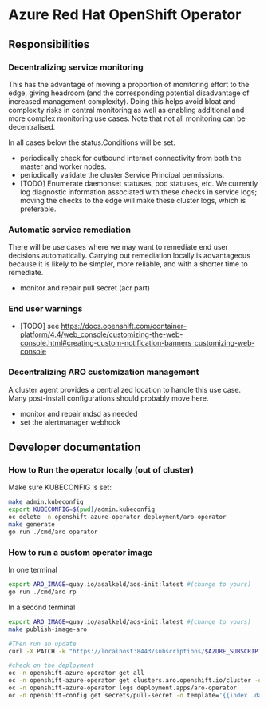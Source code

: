 # Azure Red Hat OpenShift Operator

## Responsibilities

### Decentralizing service monitoring

This has the advantage of moving a proportion of monitoring effort to the edge,
giving headroom (and the corresponding potential disadvantage of increased
management complexity).  Doing this helps avoid bloat and complexity risks in
central monitoring as well as enabling additional and more complex monitoring
use cases.  Note that not all monitoring can be decentralised.

In all cases below the status.Conditions will be set.

* periodically check for outbound internet connectivity from both the master and worker nodes.
* periodically validate the cluster Service Principal permissions.
* [TODO] Enumerate daemonset statuses, pod statuses, etc.  We currently log diagnostic information associated with these checks in service logs; moving the checks to the edge will make these cluster logs, which is preferable.

### Automatic service remediation

There will be use cases where we may want to remediate end user decisions automatically.
Carrying out remediation locally is advantageous because it is likely to be simpler,
more reliable, and with a shorter time to remediate.

* monitor and repair pull secret (acr part)

### End user warnings

* [TODO] see https://docs.openshift.com/container-platform/4.4/web_console/customizing-the-web-console.html#creating-custom-notification-banners_customizing-web-console

### Decentralizing ARO customization management

A cluster agent provides a centralized location to handle this use case.  Many
post-install configurations should probably move here.

* monitor and repair mdsd as needed
* set the alertmanager webhook

## Developer documentation

### How to Run the operator locally (out of cluster)

Make sure KUBECONFIG is set:
```sh
make admin.kubeconfig
export KUBECONFIG=$(pwd)/admin.kubeconfig
oc delete -n openshift-azure-operator deployment/aro-operator
make generate
go run ./cmd/aro operator
```

### How to run a custom operator image

In one terminal
```sh
export ARO_IMAGE=quay.io/asalkeld/aos-init:latest #(change to yours)
go run ./cmd/aro rp
```

In a second terminal
```sh
export ARO_IMAGE=quay.io/asalkeld/aos-init:latest #(change to yours)
make publish-image-aro

#Then run an update
curl -X PATCH -k "https://localhost:8443/subscriptions/$AZURE_SUBSCRIPTION_ID/resourceGroups/$RESOURCEGROUP/providers/Microsoft.RedHatOpenShift/openShiftClusters/$CLUSTER?api-version=admin" --header "Content-Type: application/json" -d "{}"

#check on the deployment
oc -n openshift-azure-operator get all
oc -n openshift-azure-operator get clusters.aro.openshift.io/cluster -o yaml
oc -n openshift-azure-operator logs deployment.apps/aro-operator
oc -n openshift-config get secrets/pull-secret -o template='{{index .data ".dockerconfigjson"}}' | base64 -d
```
